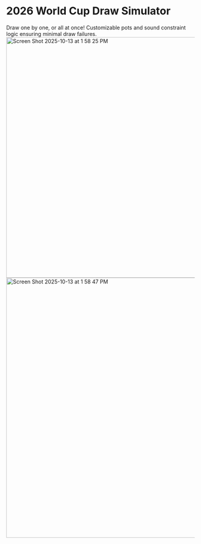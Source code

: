 # 2026 World Cup Draw Simulator
Draw one by one, or all at once! Customizable pots and sound constraint logic ensuring minimal draw failures.
<img width="1440" height="644" alt="Screen Shot 2025-10-13 at 1 58 25 PM" src="https://github.com/user-attachments/assets/f7f8ee3b-5730-4d32-8148-153a2047fee8" />
<img width="1439" height="696" alt="Screen Shot 2025-10-13 at 1 58 47 PM" src="https://github.com/user-attachments/assets/05267511-00ea-4a1f-bc5f-547c221a9125" />
